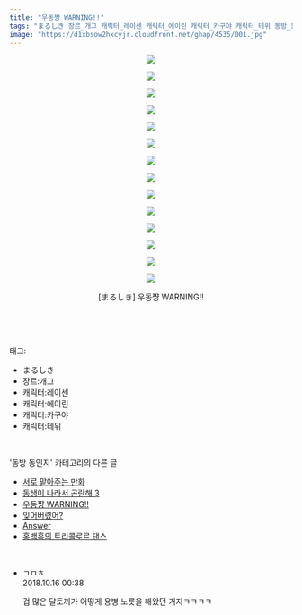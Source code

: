 ```yaml
---
title: "우동쨩 WARNING!!"
tags: "まるしき 장르_개그 캐릭터_레이센 캐릭터_에이린 캐릭터_카구야 캐릭터_테위 동방_동인지"
image: "https://d1xbsow2hxcyjr.cloudfront.net/ghap/4535/001.jpg"
---
```

<div class="article">
<p style="text-align: center; clear: none; float: none;"><img src="{{ site.imgserver10 }}/ghap/4535/001.jpg"/></p>
<p style="text-align: center; clear: none; float: none;"><img src="{{ site.imgserver10 }}/ghap/4535/002.jpg"/></p>
<p style="text-align: center; clear: none; float: none;"><img src="{{ site.imgserver10 }}/ghap/4535/003.jpg"/></p>
<p style="text-align: center; clear: none; float: none;"><img src="{{ site.imgserver10 }}/ghap/4535/004.jpg"/></p>
<p style="text-align: center; clear: none; float: none;"><img src="{{ site.imgserver10 }}/ghap/4535/005.jpg"/></p>
<p style="text-align: center; clear: none; float: none;"><img src="{{ site.imgserver10 }}/ghap/4535/006.jpg"/></p>
<p style="text-align: center; clear: none; float: none;"><img src="{{ site.imgserver10 }}/ghap/4535/007.jpg"/></p>
<p style="text-align: center; clear: none; float: none;"><img src="{{ site.imgserver10 }}/ghap/4535/008.jpg"/></p>
<p style="text-align: center; clear: none; float: none;"><img src="{{ site.imgserver10 }}/ghap/4535/009.jpg"/></p>
<p style="text-align: center; clear: none; float: none;"><img src="{{ site.imgserver10 }}/ghap/4535/010.jpg"/></p>
<p style="text-align: center; clear: none; float: none;"><img src="{{ site.imgserver10 }}/ghap/4535/011.jpg"/></p>
<p style="text-align: center; clear: none; float: none;"><img src="{{ site.imgserver10 }}/ghap/4535/012.jpg"/></p>
<p style="text-align: center; clear: none; float: none;"><img src="{{ site.imgserver10 }}/ghap/4535/013.jpg"/></p>
<p style="text-align: center; clear: none; float: none;"><img src="{{ site.imgserver10 }}/ghap/4535/014.jpg"/></p>
<p style="text-align: center; clear: none; float: none;">[まるしき] 우동쨩 WARNING!!</p>
<p><br/></p>
</div><br/>
<div class="tagTrail">
<p>태그: </p>
<ul>
<li>まるしき</li>
<li>장르:개그</li>
<li>캐릭터:레이센</li>
<li>캐릭터:에이린</li>
<li>캐릭터:카구야</li>
<li>캐릭터:테위</li>
</ul>
</div><br/>
<div class="another">
<p>'동방 동인지' 카테고리의 다른 글</p>
<ul>
<li><a href="/ghap_4537">서로 맡아주는 만화</a></li>
<li><a href="/ghap_4536">동생이 나라서 곤란해 3</a></li>
<li><a href="/ghap_4535">우동쨩 WARNING!!</a></li>
<li><a href="/ghap_4534">잊어버렸어?</a></li>
<li><a href="/ghap_4531">Answer</a></li>
<li><a href="/ghap_4530">홍백흑의 트리콜로르 댄스</a></li>
</ul>
</div><br/>
<div class="cb_module cb_fluid">
<div class="cb_wrt cb_profile">
<div class="comment">
<ul>
<li class="cb_thumb_off" id="comment15356093">
<div class="cb_comment_area">
<div class="cb_info_area">
<div class="cb_section">
<span class="cb_nick_name">ㄱㅁㅎ</span>
</div>
<div class="cb_section">
<span class="cb_date">2018.10.16 00:38 </span>
</div>
</div>
<div class="cb_dsc_comment">
<p class="cb_dsc">
											겁 많은 달토끼가 어떻게 용병 노릇을 해왔던 거지ㅋㅋㅋㅋ
										</p>
</div>
</div></li>
</ul>
</div>
</div><!-- commentList close -->
</div><br/>
